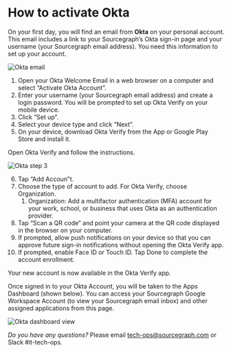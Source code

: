 # How to activate Okta

On your first day, you will find an email from **Okta** on your personal account. This email includes a link to your Sourcegraph’s Okta sign-in page and your username (your Sourcegraph email address). You need this information to set up your account. 

![Okta email](https://storage.googleapis.com/sourcegraph-assets/handbook/Okta-activation-steps/step1.png)

1. Open your Okta Welcome Email in a web browser on a computer and select “Activate Okta Account”.
2. Enter your username (your Sourcegraph email address) and create a login password. You will be prompted to set up Okta Verify on your mobile device.
3. Click “Set up”.
4. Select your device type and click “Next”.
5. On your device, download Okta Verify from the App or Google Play Store and install it.

Open Okta Verify and follow the instructions.

![Okta step 3](https://storage.googleapis.com/sourcegraph-assets/handbook/Okta-activation-steps/step2.png)


6. Tap “Add Accoun”t.
7. Choose the type of account to add. For Okta Verify, choose Organization.
    1. Organization: Add a multifactor authentication (MFA) account for your work, school, or business that uses Okta as an authentication provider.
8. Tap “Scan a QR code” and point your camera at the QR code displayed in the browser on your computer.
9. If prompted, allow push notifications on your device so that you can approve future sign-in notifications without opening the Okta Verify app.
10. If prompted, enable Face ID or Touch ID. Tap Done to complete the account enrollment.

Your new account is now available in the Okta Verify app.

Once signed in to your Okta Account, you will be taken to the Apps Dashboard (shown below). You can access your Sourcegraph Google Workspace Account (to view your Sourcegraph email inbox)  and other assigned applications from this page.

![Okta dashboard view](https://storage.googleapis.com/sourcegraph-assets/handbook/Okta-activation-steps/step3.png)

*Do you have any questions?* Please email tech-ops@sourcegraph.com or Slack #it-tech-ops.
